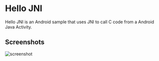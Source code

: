 # Hello JNI

Hello JNI is an Android sample that uses JNI to call C code from a Android Java
Activity.

## Screenshots

![screenshot](screenshot.png)
